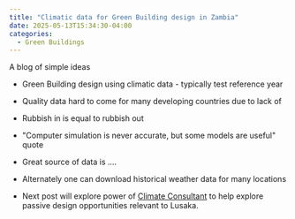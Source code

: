```yaml
---
title: "Climatic data for Green Building design in Zambia"
date: 2025-05-13T15:34:30-04:00
categories:
  - Green Buildings
---
```

A blog of simple ideas 




* Green Building design using climatic data - typically test reference year
* Quality data hard to come for many developing countries due to lack of 
* Rubbish in is equal to rubbish out
* "Computer simulation is never accurate, but some models are useful" quote
* Great source of data is ....
* Alternately one can download historical weather data for many locations

* Next post will explore power of [Climate Consultant][climate-cons] to help explore passive design opportunities relevant to Lusaka.

[climate-cons]: https://www.sbse.org/resources/climate-consultant
